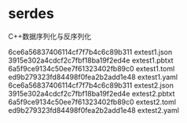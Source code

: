 # serdes
C++数据序列化与反序列化

6ce6a56837406114cf7f7b4c6c89b311  extest1.json
3915e302a4cdcf2c7fbf18ba19f2ed4e  extest1.pbtxt
6a5f9ce9134c50ee7f61323402fb89c0  extest1.toml
ed9b279323fd84498f0fea2b2add1e48  extest1.yaml
6ce6a56837406114cf7f7b4c6c89b311  extest2.json
3915e302a4cdcf2c7fbf18ba19f2ed4e  extest2.pbtxt
6a5f9ce9134c50ee7f61323402fb89c0  extest2.toml
ed9b279323fd84498f0fea2b2add1e48  extest2.yaml
